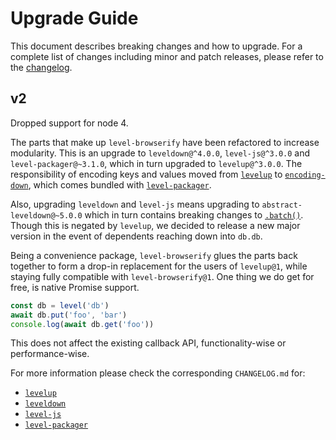 # Upgrade Guide

This document describes breaking changes and how to upgrade. For a complete list of changes including minor and patch releases, please refer to the [changelog](CHANGELOG.md).

## v2

Dropped support for node 4.

The parts that make up `level-browserify` have been refactored to increase modularity. This is an upgrade to `leveldown@^4.0.0`, `level-js@^3.0.0` and `level-packager@~3.1.0`, which in turn upgraded to `levelup@^3.0.0`. The responsibility of encoding keys and values moved from [`levelup`](https://github.com/Level/levelup) to [`encoding-down`](https://github.com/Level/encoding-down), which comes bundled with [`level-packager`](https://github.com/Level/packager).

Also, upgrading `leveldown` and `level-js` means upgrading to `abstract-leveldown@~5.0.0` which in turn contains breaking changes to [`.batch()`](https://github.com/Level/abstract-leveldown/commit/a2621ad70571f6ade9d2be42632ece042e068805). Though this is negated by `levelup`, we decided to release a new major version in the event of dependents reaching down into `db.db`.

Being a convenience package, `level-browserify` glues the parts back together to form a drop-in replacement for the users of `levelup@1`, while staying fully compatible with `level-browserify@1`. One thing we do get for free, is native Promise support.

```js
const db = level('db')
await db.put('foo', 'bar')
console.log(await db.get('foo'))
```

This does not affect the existing callback API, functionality-wise or performance-wise.

For more information please check the corresponding `CHANGELOG.md` for:

- [`levelup`](https://github.com/Level/levelup/blob/master/CHANGELOG.md)
- [`leveldown`](https://github.com/Level/leveldown/blob/master/CHANGELOG.md)
- [`level-js`](https://github.com/Level/level-js/blob/master/CHANGELOG.md)
- [`level-packager`](https://github.com/Level/packager/blob/master/CHANGELOG.md)
